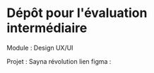 # Dépôt pour l'évaluation intermédiaire 
Module : Design UX/UI

Projet : Sayna révolution
lien figma : 
